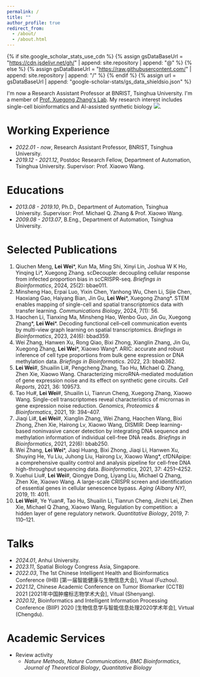 ```yaml
---
permalink: /
title: ""
author_profile: true
redirect_from: 
  - /about/
  - /about.html
---
```


{% if site.google_scholar_stats_use_cdn %}
{% assign gsDataBaseUrl = "https://cdn.jsdelivr.net/gh/" | append: site.repository | append: "@" %}
{% else %}
{% assign gsDataBaseUrl = "https://raw.githubusercontent.com/" | append: site.repository | append: "/" %}
{% endif %}
{% assign url = gsDataBaseUrl | append: "google-scholar-stats/gs_data_shieldsio.json" %}

<span class='anchor' id='about-me'></span>

I'm now a Research Assistant Professor at BNRIST, Tsinghua University. I'm a member of [Prof. Xuegong Zhang's Lab](http://xglab.tech/member/index.html). 
My research interest includes single-cell bioinformatics and AI-assisted synthetic biology <a href='https://scholar.google.com/citations?user=DhtAFkwAAAAJ'><img src="https://img.shields.io/endpoint?url={{ url | url_encode }}&logo=Google%20Scholar&labelColor=f6f6f6&color=9cf&style=flat&label=citations"></a>.

# Working Experience
- *2022.01 - now*, Research Assistant Professor, BNRIST, Tsinghua University.
- *2019.12 - 2021.12*, Postdoc Research Fellow, Department of Automation, Tsinghua University. Supervisor: Prof. Xiaowo Wang.

# Educations
- *2013.08 - 2019.10*, Ph.D., Department of Automation, Tsinghua University. Supervisor: Prof. Michael Q. Zhang & Prof. Xiaowo Wang.
- *2009.08 - 2013.07*, B.Eng., Department of Automation, Tsinghua University. 

# Selected Publications 

1. Qiuchen Meng,  **Lei Wei**\*,   Kun Ma,   Ming Shi,   Xinyi Lin,   Joshua W K Ho,   Yinqing Li\*, Xuegong Zhang. scDecouple: decoupling cellular response from infected proportion bias in scCRISPR-seq. *Briefings in Bioinformatics*, 2024, 25(2): bbae011.
2. Minsheng Hao, Erpai Luo, Yixin Chen, Yanhong Wu, Chen Li, Sijie Chen, Haoxiang Gao, Haiyang Bian, Jin Gu, **Lei Wei**\*, Xuegong Zhang\*. STEM enables mapping of single-cell and spatial transcriptomics data with transfer learning. *Communications Biology*, 2024, 7(1): 56.
3. Haochen Li, Tianxing Ma, Minsheng Hao, Wenbo Guo, Jin Gu, Xuegong Zhang\*, **Lei Wei**\*. Decoding functional cell–cell communication events by multi-view graph learning on spatial transcriptomics. *Briefings in Bioinformatics*, 2023, 24(6): bbad359.
4. Wei Zhang, Hanwen Xu, Rong Qiao, Bixi Zhong, Xianglin Zhang, Jin Gu, Xuegong Zhang, **Lei Wei**\*, Xiaowo Wang\*. ARIC: accurate and robust inference of cell type proportions from bulk gene expression or DNA methylation data. *Briefings in Bioinformatics*. 2022, 23: bbab362.
5. **Lei Wei**#, Shuailin Li#, Pengcheng Zhang, Tao Hu, Michael Q. Zhang, Zhen Xie, Xiaowo Wang. Characterizing microRNA-mediated modulation of gene expression noise and its effect on synthetic gene circuits. *Cell Reports*, 2021, 36: 109573.
6. Tao Hu#, **Lei Wei**#, Shuailin Li, Tianrun Cheng, Xuegong Zhang, Xiaowo Wang. Single-cell transcriptomes reveal characteristics of micrornas in gene expression noise reduction. *Genomics, Proteomics & Bioinformatics*, 2021, 19: 394–407.
19.	Jiaqi Li#, **Lei Wei**#, Xianglin Zhang, Wei Zhang, Haochen Wang, Bixi Zhong, Zhen Xie, Hairong Lv, Xiaowo Wang, DISMIR: Deep learning-based noninvasive cancer detection by integrating DNA sequence and methylation information of individual cell-free DNA reads. *Briefings in Bioinformatics*, 2021, 22(6): bbab250.
20.	Wei Zhang, **Lei Wei**\*, Jiaqi Huang, Bixi Zhong, Jiaqi Li, Hanwen Xu, Shuying He, Yu Liu, Juhong Liu, Hairong Lv, Xiaowo Wang\*, cfDNApipe: a comprehensive quality control and analysis pipeline for cell-free DNA high-throughput sequencing data. *Bioinformatics*, 2021, 37: 4251–4252.
21.	Xuehui Liu#, **Lei Wei**#, Qiongye Dong, Liyang Liu, Michael Q Zhang, Zhen Xie, Xiaowo Wang. A large-scale CRISPR screen and identification of essential genes in cellular senescence bypass. *Aging (Albany NY)*, 2019, 11: 4011.
26.	**Lei Wei**#, Ye Yuan#, Tao Hu, Shuailin Li, Tianrun Cheng, Jinzhi Lei, Zhen Xie, Michael Q Zhang, Xiaowo Wang, Regulation by competition: a hidden layer of gene regulatory network. *Quantitative Biology*, 2019, 7: 110–121.



  

# Talks
- *2024.01*, Anhui University.
- *2023.11*, Spatial Biology Congress Asia, Singapore.
- *2022.03*, The 1st Chinese Intelligent Health and Bioinformatics Conference (IHB) \[第一届智能健康与生物信息大会], Vitual (Fuzhou).
- *2021.12*, Chinese Academic Conference on Tumor Biomarker (CCTB) 2021 \[2021年中国肿瘤标志物学术大会], Vitual (Shenyang).
- *2020.12*, Bioinformatics and Intelligent Information Processing Conference (BIIP) 2020 \[生物信息学与智能信息处理2020学术年会], Virtual (Chengdu).

# Academic Services
- Review activity
  - *Nature Methods*, *Nature Communications*, *BMC Bioinformatics*, *Journal of Theoretical Biology*,  *Quantitative Biology*
